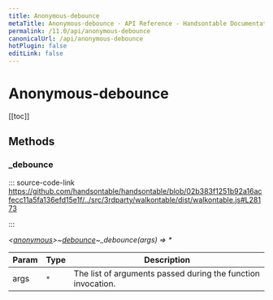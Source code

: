 ```yaml
---
title: Anonymous-debounce
metaTitle: Anonymous-debounce - API Reference - Handsontable Documentation
permalink: /11.0/api/anonymous-debounce
canonicalUrl: /api/anonymous-debounce
hotPlugin: false
editLink: false
---
```


# Anonymous-debounce

[[toc]]
## Methods

### _debounce
  
::: source-code-link https://github.com/handsontable/handsontable/blob/02b383f1251b92a16acfecc11a5fa136efd15e1f/../src/3rdparty/walkontable/dist/walkontable.js#L28173

:::

_&lt;[anonymous](@/api/anonymous.md)&gt;~[debounce](@/api/debounce.md)~\_debounce(args) ⇒ \*_


| Param | Type | Description |
| --- | --- | --- |
| args | `*` | The list of arguments passed during the function invocation. |


